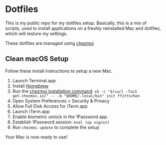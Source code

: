 # Dotfiles

This is my public repo for my dotfiles setup. Basically, this is a mix of scripts, used to install applications on a freshly reinstalled Mac
and dotfiles, which will restore my settings.

These dotfiles are managed using [chezmoi](https://www.chezmoi.io)

## Clean macOS Setup

Follow these install instructions to setup a new Mac.

1. Launch Terminal.app
2. Install [Homebrew](https://brew.sh)
3. Run the [chezmoi installation command](https://www.chezmoi.io/install/): `sh -c "$(curl -fsLS get.chezmoi.io)" -- -b "$HOME/.local/bin" init ffittschen`
4. Open System Preferences > Security & Privacy
5. Allow Full Disk Access for iTerm.app
6. Launch iTerm.app
7. Enable biometric unlock in the 1Password app.
8. Establish 1Password session: `eval (op signin)`
9. Run `chezmoi update` to complete the setup

Your Mac is now ready to use!
